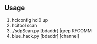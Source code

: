 ## Usage
1. hciconfig hci0 up
2. hcitool scan
3. ./sdpScan.py [bdaddr] |grep RFCOMM
4. blue_hack.py [bdaddr] [channel]
